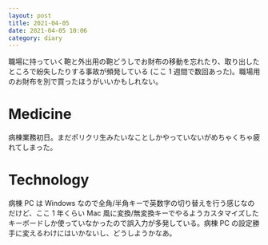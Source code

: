 ```yaml
---
layout: post
title: 2021-04-05
date: 2021-04-05 10:06
category: diary
---
```


職場に持っていく鞄と外出用の鞄どうしでお財布の移動を忘れたり、取り出したところで紛失したりする事故が頻発している (ここ 1 週間で数回あった)。職場用のお財布を別で買ったほうがいいかもしれない。

# Medicine
病棟業務初日。まだポリクリ生みたいなことしかやっていないがめちゃくちゃ疲れてしまった。

# Technology
病棟 PC は Windows なので全角/半角キーで英数字の切り替えを行う感じなのだけど、ここ 1 年くらい Mac 風に変換/無変換キーでやるようカスタマイズしたキーボードしか使っていなかったので誤入力が多発している。病棟 PC の設定勝手に変えるわけにはいかないし、どうしようかなあ。
